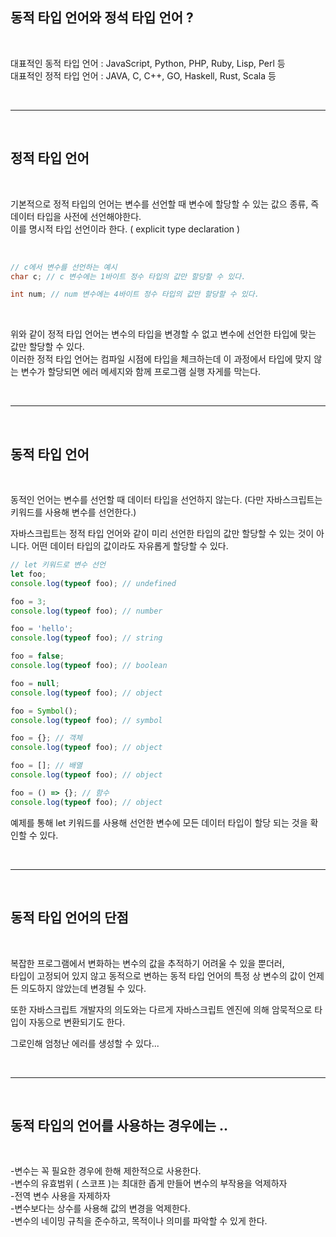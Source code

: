 ## 동적 타입 언어와 정석 타입 언어 ?

<br>

대표적인 동적 타입 언어 : JavaScript, Python, PHP, Ruby, Lisp, Perl 등  
대표적인 정적 타입 언어 : JAVA, C, C++, GO, Haskell, Rust, Scala 등

<br>

***

<br>

## 정적 타입 언어

<br>

기본적으로 정적 타입의 언어는 변수를 선언할 때 변수에 할당할 수 있는 값으 종류, 즉 데이터 타입을 사전에 선언해야한다.  
 이를 명시적 타입 선언이라 한다. ( explicit type declaration ) 

<br>

```C
// c에서 변수를 선언하는 예시
char c; // c 변수에는 1바이트 정수 타입의 값만 할당할 수 있다.

int num; // num 변수에는 4바이트 정수 타입의 값만 할당할 수 있다.
```
<br>

위와 같이 정적 타입 언어는 변수의 타입을 변경할 수 없고 변수에 선언한 타입에 맞는 값만 할당할 수 있다.  
이러한 정적 타입 언어는 컴파일 시점에 타입을 체크하는데 
이 과정에서 타입에 맞지 않는 변수가 할당되면 에러 메세지와 함께 프로그램 실행 자게를 막는다.

<br>  

***

<br>


## 동적 타입 언어

<br>

동적인 언어는 변수를 선언할 때 데이터 타입을 선언하지 않는다.
(다만 자바스크립트는 키워드를 사용해 변수를 선언한다.)

자바스크립트는 정적 타입 언어와 같이 미리 선언한 타입의 값만 할당할 수 있는 것이 아니다.
어떤 데이터 타입의 값이라도 자유롭게 할당할 수 있다.

```js
// let 키워드로 변수 선언
let foo;
console.log(typeof foo); // undefined

foo = 3;
console.log(typeof foo); // number

foo = 'hello';
console.log(typeof foo); // string

foo = false;
console.log(typeof foo); // boolean

foo = null;
console.log(typeof foo); // object

foo = Symbol();
console.log(typeof foo); // symbol

foo = {}; // 객체
console.log(typeof foo); // object

foo = []; // 배열
console.log(typeof foo); // object

foo = () => {}; // 함수
console.log(typeof foo); // object
```
예제를 통해 let 키워드를 사용해 선언한 변수에 모든 데이터 타입이 할당 되는 것을 확인할 수 있다.

<br>

***

<br>

## 동적 타입 언어의 단점

<br>

복잡한 프로그램에서 변화하는 변수의 값을 추적하기 어려울 수 있을 뿐더러,  
타입이 고정되어 있지 않고 동적으로 변하는 동적 타입 언어의 특정 상 변수의 값이 언제든 의도하지 않았는데 변경될 수 있다.  

또한 자바스크립트 개발자의 의도와는 다르게 자바스크립트 엔진에 의해 암묵적으로 타입이 자동으로 변환되기도 한다.  

그로인해 엄청난 에러를 생성할 수 있다...

<br>

***

<br>

## 동적 타입의 언어를 사용하는 경우에는 ..

<br>

-변수는 꼭 필요한 경우에 한해 제한적으로 사용한다.  
-변수의 유효범위 ( 스코프 )는 최대한 좁게 만들어 변수의 부작용을 억제하자  
-전역 변수 사용을 자제하자  
-변수보다는 상수를 사용해 값의 변경을 억제한다.  
-변수의 네이밍 규칙을 준수하고, 목적이나 의미를 파악할 수 있게 한다.

